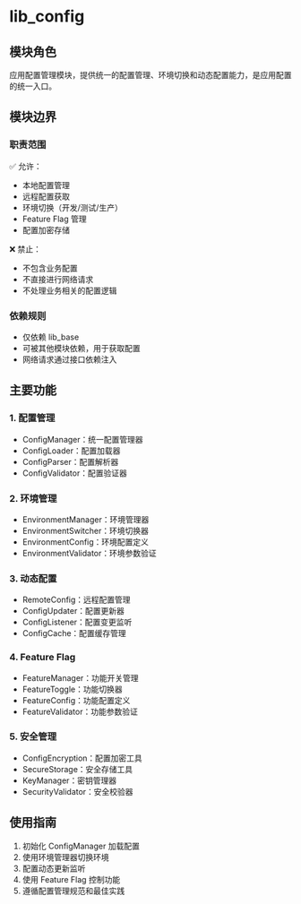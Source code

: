 # lib_config

## 模块角色
应用配置管理模块，提供统一的配置管理、环境切换和动态配置能力，是应用配置的统一入口。

## 模块边界
### 职责范围
✅ 允许：
- 本地配置管理
- 远程配置获取
- 环境切换（开发/测试/生产）
- Feature Flag 管理
- 配置加密存储

❌ 禁止：
- 不包含业务配置
- 不直接进行网络请求
- 不处理业务相关的配置逻辑

### 依赖规则
- 仅依赖 lib_base
- 可被其他模块依赖，用于获取配置
- 网络请求通过接口依赖注入

## 主要功能

### 1. 配置管理
- ConfigManager：统一配置管理器
- ConfigLoader：配置加载器
- ConfigParser：配置解析器
- ConfigValidator：配置验证器

### 2. 环境管理
- EnvironmentManager：环境管理器
- EnvironmentSwitcher：环境切换器
- EnvironmentConfig：环境配置定义
- EnvironmentValidator：环境参数验证

### 3. 动态配置
- RemoteConfig：远程配置管理
- ConfigUpdater：配置更新器
- ConfigListener：配置变更监听
- ConfigCache：配置缓存管理

### 4. Feature Flag
- FeatureManager：功能开关管理
- FeatureToggle：功能切换器
- FeatureConfig：功能配置定义
- FeatureValidator：功能参数验证

### 5. 安全管理
- ConfigEncryption：配置加密工具
- SecureStorage：安全存储工具
- KeyManager：密钥管理器
- SecurityValidator：安全校验器

## 使用指南
1. 初始化 ConfigManager 加载配置
2. 使用环境管理器切换环境
3. 配置动态更新监听
4. 使用 Feature Flag 控制功能
5. 遵循配置管理规范和最佳实践 